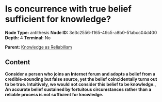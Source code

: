 # Is concurrence with true belief sufficient for knowledge?

**Node Type:** antithesis
**Node ID:** 3e3c2556-f165-49c5-a8b0-51abcc04d400
**Depth:** 4
**Terminal:** No

**Parent:** [Knowledge as Reliabilism](knowledge-as-reliabilism-synthesis-e43dfc1f-e9e5-4ef5-90d3-e8588e1acc09.md)

## Content

**Consider a person who joins an Internet forum and adopts a belief from a credible-sounding but false source, yet the belief coincidentally turns out to be true. Intuitively, we would not consider this belief to be knowledge.**, **An accurate belief sustained by fortuitous circumstances rather than a reliable process is not sufficient for knowledge.**

